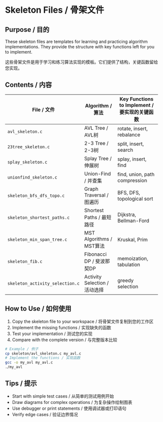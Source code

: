 # Skeleton Files / 骨架文件

## Purpose / 目的

These skeleton files are templates for learning and practicing algorithm implementations. They provide the structure with key functions left for you to implement.

这些骨架文件是用于学习和练习算法实现的模板。它们提供了结构，关键函数留给您实现。

## Contents / 内容

| File / 文件 | Algorithm / 算法 | Key Functions to Implement / 要实现的关键函数 |
|------------|-----------------|-------------------------------------------|
| `avl_skeleton.c` | AVL Tree / AVL树 | rotate, insert, rebalance |
| `23tree_skeleton.c` | 2-3 Tree / 2-3树 | split, insert, search |
| `splay_skeleton.c` | Splay Tree / 伸展树 | splay, insert, find |
| `unionfind_skeleton.c` | Union-Find / 并查集 | find, union, path compression |
| `skeleton_bfs_dfs_topo.c` | Graph Traversal / 图遍历 | BFS, DFS, topological sort |
| `skeleton_shortest_paths.c` | Shortest Paths / 最短路径 | Dijkstra, Bellman-Ford |
| `skeleton_min_span_tree.c` | MST Algorithms / MST算法 | Kruskal, Prim |
| `skeleton_fib.c` | Fibonacci DP / 斐波那契DP | memoization, tabulation |
| `skeleton_activity_selection.c` | Activity Selection / 活动选择 | greedy selection |

## How to Use / 如何使用

1. Copy the skeleton file to your workspace / 将骨架文件复制到您的工作区
2. Implement the missing functions / 实现缺失的函数
3. Test your implementation / 测试您的实现
4. Compare with the complete version / 与完整版本比较

```bash
# Example / 例子
cp skeleton/avl_skeleton.c my_avl.c
# Implement the functions / 实现函数
gcc -o my_avl my_avl.c
./my_avl
```

## Tips / 提示
- Start with simple test cases / 从简单的测试用例开始
- Draw diagrams for complex operations / 为复杂操作绘制图表
- Use debugger or print statements / 使用调试器或打印语句
- Verify edge cases / 验证边界情况